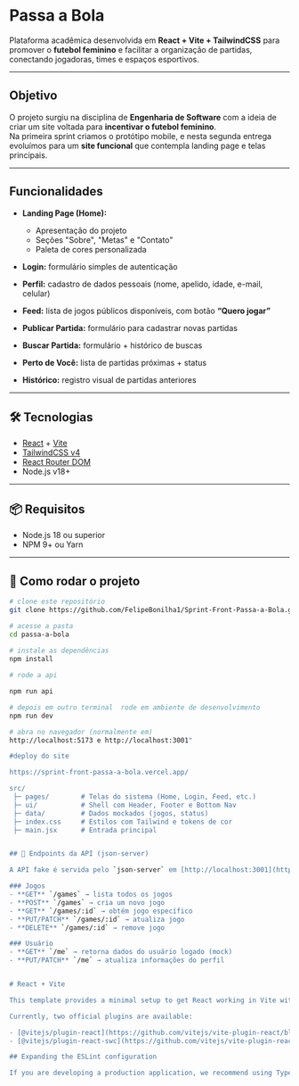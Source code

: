 #  Passa a Bola

Plataforma acadêmica desenvolvida em **React + Vite + TailwindCSS** para promover o **futebol feminino** e facilitar a organização de partidas, conectando jogadoras, times e espaços esportivos.

---

##  Objetivo

O projeto surgiu na disciplina de **Engenharia de Software** com a ideia de criar um site voltada para **incentivar o futebol feminino**.  
Na primeira sprint criamos o protótipo mobile, e nesta segunda entrega evoluímos para um **site funcional** que contempla landing page e telas principais.

---

## Funcionalidades

- **Landing Page (Home):**  
  - Apresentação do projeto  
  - Seções "Sobre", "Metas" e "Contato"  
  - Paleta de cores personalizada  

- **Login:** formulário simples de autenticação

- **Perfil:** cadastro de dados pessoais (nome, apelido, idade, e-mail, celular)

- **Feed:** lista de jogos públicos disponíveis, com botão **“Quero jogar”**

- **Publicar Partida:** formulário para cadastrar novas partidas

- **Buscar Partida:** formulário + histórico de buscas

- **Perto de Você:** lista de partidas próximas + status

- **Histórico:** registro visual de partidas anteriores

---

## 🛠️ Tecnologias

- [React](https://react.dev/) + [Vite](https://vitejs.dev/)  
- [TailwindCSS v4](https://tailwindcss.com/)  
- [React Router DOM](https://reactrouter.com/)  
- Node.js v18+  

---

## 📦 Requisitos

- Node.js 18 ou superior  
- NPM 9+ ou Yarn

---

## 🚀 Como rodar o projeto

```bash
# clone este repositório
git clone https://github.com/FelipeBonilha1/Sprint-Front-Passa-a-Bola.git

# acesse a pasta
cd passa-a-bola
 
# instale as dependências
npm install

# rode a api 

npm run api 

# depois em outro terminal  rode em ambiente de desenvolvimento
npm run dev

# abra no navegador (normalmente em)
http://localhost:5173 e http://localhost:3001"

#deploy do site 

https://sprint-front-passa-a-bola.vercel.app/

src/
 ├─ pages/        # Telas do sistema (Home, Login, Feed, etc.)
 ├─ ui/           # Shell com Header, Footer e Bottom Nav
 ├─ data/         # Dados mockados (jogos, status)
 ├─ index.css     # Estilos com Tailwind e tokens de cor
 ├─ main.jsx      # Entrada principal


## 📡 Endpoints da API (json-server)

A API fake é servida pelo `json-server` em [http://localhost:3001](http://localhost:3001).

### Jogos
- **GET** `/games` → lista todos os jogos
- **POST** `/games` → cria um novo jogo
- **GET** `/games/:id` → obtém jogo específico
- **PUT/PATCH** `/games/:id` → atualiza jogo
- **DELETE** `/games/:id` → remove jogo

### Usuário
- **GET** `/me` → retorna dados do usuário logado (mock)
- **PUT/PATCH** `/me` → atualiza informações do perfil


# React + Vite

This template provides a minimal setup to get React working in Vite with HMR and some ESLint rules.

Currently, two official plugins are available:

- [@vitejs/plugin-react](https://github.com/vitejs/vite-plugin-react/blob/main/packages/plugin-react) uses [Babel](https://babeljs.io/) for Fast Refresh
- [@vitejs/plugin-react-swc](https://github.com/vitejs/vite-plugin-react/blob/main/packages/plugin-react-swc) uses [SWC](https://swc.rs/) for Fast Refresh

## Expanding the ESLint configuration

If you are developing a production application, we recommend using TypeScript with type-aware lint rules enabled. Check out the [TS template](https://github.com/vitejs/vite/tree/main/packages/create-vite/template-react-ts) for information on how to integrate TypeScript and [`typescript-eslint`](https://typescript-eslint.io) in your project.
